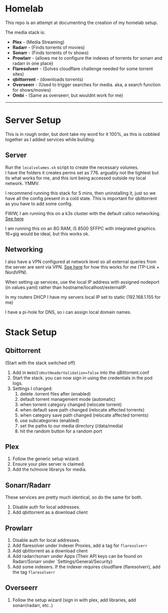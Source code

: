 # Homelab

This repo is an attempt at documenting the creation of my homelab setup. 

The media stack is:
- **Plex**  -    (Media Streaming)
- **Radarr**    -    (Finds torrents of movies)
- **Sonarr**    -    (Finds torrents of tv shows)
- **Prowlarr**  -    (allows me to configure the indexes of torrents for sonarr and radarr in one place)
- **Flaresolverr**  -    (Solves cloudflare challenge needed for some torrent sites)
- **qbittorrent**   -    (downloads torrents)
- **Overseerr** -    (Used to trigger searches for media. aka, a search function for shows/movies)
- **Ombi**  -    (Same as overseerr, but wouldnt work for me)


---

# Server Setup
This is in rough order, but dont take my word for it 100%, as this is cobbled together as I added services while building.

## Server
Run the `localvolumes.sh` script to create the necessary volumes.\
I have the folders it creates perms set as 776. arguably not the tightest but its what works for me, and this isnt being accessed outside my local network. YMMV.

I recommend running this stack for 5 mins, then uninstalling it, just so we have all the config present in a cold state. This is important for qbittorrent as you have to add some config.

FWIW, I am running this on a k3s cluster with the default calico networking. [See here](docs/1-cluster.md)

I am running this on an 8G RAM, i5 8500 SFFPC with integrated graphics. 16+gig would be ideal, but this works ok.

## Networking
I also have a VPN configured at network level so all external queries from the server are sent via VPN. [See here](https://support.nordvpn.com/hc/en-us/articles/20280525082001-Setting-up-TP-Link-with-NordVPN) for how this works for me (TP-Link + NordVPN).

When setting up services, use the local IP address with assigned nodeport (in values.yaml) rather than hostname/localhost/externalIP.

In my routers DHCP I have my servers local IP set to static (192.168.1.155 for me)

I have a pi-hole for DNS, so i can assign local domain names. 


# Stack Setup

## Qbittorrent
(Start with the stack switched off)
1. Add in `WebUI\HostHeaderValidation=false` into the qBittorrent.conf
2. Start the stack. you can now sign in using the credentials in the pod logs.
3. Settings I changed:
    1. delete .torrent files after (enabled)
    2. default torrent management mode (automatic)
    3. when torrent category changed (relocate torrent)
    4. when default save path changed (relocate affected torrents)
    5. when category save path changed (relocate affected torrents)
    6. use subcategories (enabled)
    7. set the paths to our media directory (/data/media)
    8. hit the random button for a random port


## Plex
1. Follow the generic setup wizard. 
2. Ensure your plex server is claimed.
3. Add the tv/movie librarys for media.

## Sonarr/Radarr
These services are pretty much identical, so do the same for both.
1. Disable auth for local addresses.
2. Add qbittorrent as a download client

## Prowlarr
1. Disable auth for local addresses.
2. Add flaresolver under Indexer Proxies, add a tag for `flaresolverr`
3. Add qbittorrent as a download client
4. Add radarr/sonarr under Apps (Their API keys can be found on Radarr/Sonarr under `Settings/General/Security)
5. Add some indexers. If the indexer requires cloudflare (flaresolverr), add the tag `flaresolverr`

## Overseerr
1. Follow the setup wizard (sign in with plex, add libraries, add sonarr/radarr, etc..)
